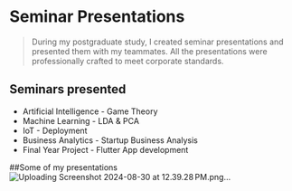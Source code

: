 # Seminar Presentations
>During my postgraduate study, I created seminar presentations and presented them with my teammates. All the presentations were professionally crafted to meet corporate standards.

## Seminars presented 
- Artificial Intelligence - Game Theory
- Machine Learning - LDA & PCA
- IoT - Deployment
- Business Analytics - Startup Business Analysis
- Final Year Project - Flutter App development

##Some of my presentations 
 ![Uploading Screenshot 2024-08-30 at 12.39.28 PM.png…]()

